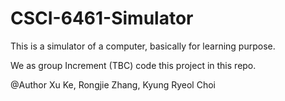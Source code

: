 # CSCI-6461-Simulator
This is a simulator of a computer, basically for learning purpose.

We as group Increment (TBC) code this project in this repo.

@Author Xu Ke, Rongjie Zhang, Kyung Ryeol Choi

